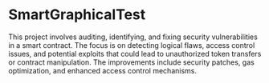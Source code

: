 # SmartGraphicalTest
This project involves auditing, identifying, and fixing security vulnerabilities in a smart contract. The focus is on detecting logical flaws, access control issues, and potential exploits that could lead to unauthorized token transfers or contract manipulation. The improvements include security patches, gas optimization, and enhanced access control mechanisms.

